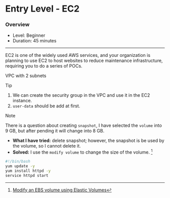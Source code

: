 # Entry Level - EC2

### Overview
- Level: Beginner
- Duration: 45 minutes
------------------------------
EC2 is one of the widely used AWS services, and your organization is planning to use EC2 to host websites to reduce maintenance infrastructure, requiring you to do a series of POCs.

VPC with 2 subnets

> [!TIP]
> 1. We can create the security group in the VPC and use it in the EC2 instance.
> 2. `user-data` should be add at first.

> [!NOTE]
> There is a question about creating `snapshot`, I have selected the `volume` into 9 GB, but after pending it will change into 8 GB.
>
> - **What I have tried:** delete snapshot; however, the snapshot is be used by the volume, so I cannot delete it.
> - **Solved:** I use the `modify volume` to change the size of the volume.  [^1]

```bash
#!/bin/bash
yum update -y
yum install httpd -y
service httpd start
```

[^1]: [Modify an EBS volume using Elastic Volumes](https://docs.aws.amazon.com/ebs/latest/userguide/requesting-ebs-volume-modifications.html#modify-ebs-volume)

